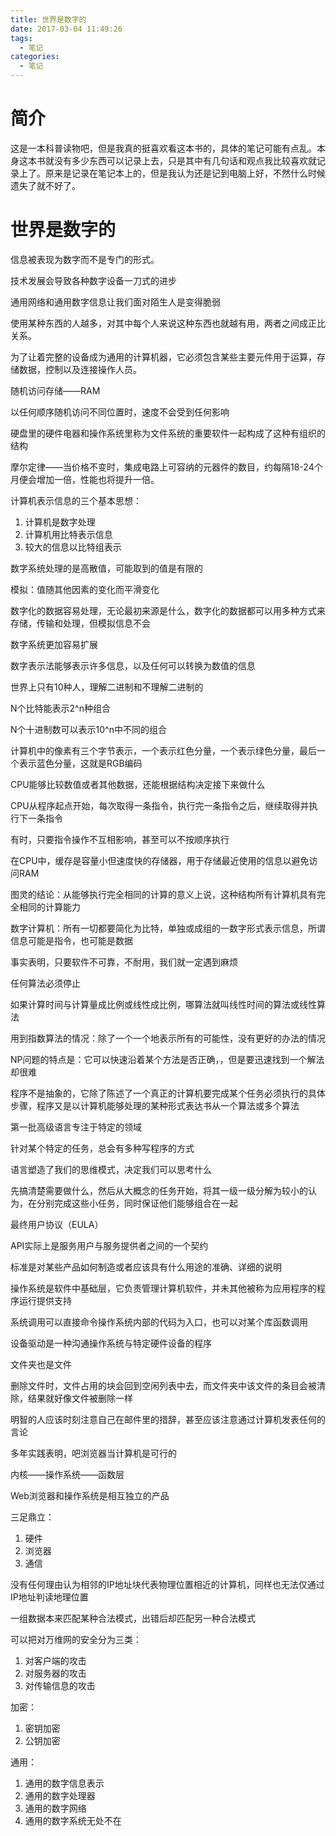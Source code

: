 ```yaml
---
title: 世界是数字的
date: 2017-03-04 11:49:26
tags:
  - 笔记
categories:
  - 笔记
---
```


# 简介

这是一本科普读物吧，但是我真的挺喜欢看这本书的，具体的笔记可能有点乱。本身这本书就没有多少东西可以记录上去，只是其中有几句话和观点我比较喜欢就记录上了。原来是记录在笔记本上的，但是我认为还是记到电脑上好，不然什么时候遗失了就不好了。

# 世界是数字的

信息被表现为数字而不是专门的形式。

技术发展会导致各种数字设备一刀式的进步

通用网络和通用数字信息让我们面对陌生人是变得脆弱

使用某种东西的人越多，对其中每个人来说这种东西也就越有用，两者之间成正比关系。

为了让着完整的设备成为通用的计算机器，它必须包含某些主要元件用于运算，存储数据，控制以及连接操作人员。

随机访问存储——RAM

以任何顺序随机访问不同位置时，速度不会受到任何影响

硬盘里的硬件电器和操作系统里称为文件系统的重要软件一起构成了这种有组织的结构

摩尔定律——当价格不变时，集成电路上可容纳的元器件的数目，约每隔18-24个月便会增加一倍，性能也将提升一倍。

计算机表示信息的三个基本思想：

1. 计算机是数字处理
2. 计算机用比特表示信息
3. 较大的信息以比特组表示

数字系统处理的是高散值，可能取到的值是有限的

模拟：值随其他因素的变化而平滑变化

数字化的数据容易处理，无论最初来源是什么，数字化的数据都可以用多种方式来存储，传输和处理，但模拟信息不会

数字系统更加容易扩展

数字表示法能够表示许多信息，以及任何可以转换为数值的信息

世界上只有10种人，理解二进制和不理解二进制的

N个比特能表示2^n种组合

N个十进制数可以表示10^n中不同的组合

计算机中的像素有三个字节表示，一个表示红色分量，一个表示绿色分量，最后一个表示蓝色分量，这就是RGB编码

CPU能够比较数值或者其他数据，还能根据结构决定接下来做什么

CPU从程序起点开始，每次取得一条指令，执行完一条指令之后，继续取得并执行下一条指令

有时，只要指令操作不互相影响，甚至可以不按顺序执行

在CPU中，缓存是容量小但速度快的存储器，用于存储最近使用的信息以避免访问RAM

图灵的结论：从能够执行完全相同的计算的意义上说，这种结构所有计算机具有完全相同的计算能力

数字计算机：所有一切都要简化为比特，单独或成组的一数字形式表示信息，所谓信息可能是指令，也可能是数据

事实表明，只要软件不可靠，不耐用，我们就一定遇到麻烦

任何算法必须停止

如果计算时间与计算量成比例或线性成比例，哪算法就叫线性时间的算法或线性算法

用到指数算法的情况：除了一个一个地表示所有的可能性，没有更好的办法的情况

NP问题的特点是：它可以快速沿着某个方法是否正确，，但是要迅速找到一个解法却很难

程序不是抽象的，它除了陈述了一个真正的计算机要完成某个任务必须执行的具体步骤，程序又是以计算机能够处理的某种形式表达书从一个算法或多个算法

第一批高级语言专注于特定的领域

针对某个特定的任务，总会有多种写程序的方式

语言塑造了我们的思维模式，决定我们可以思考什么

先搞清楚需要做什么，然后从大概念的任务开始，将其一级一级分解为较小的认为，在分别完成这些小任务，同时保证他们能够组合在一起

最终用户协议（EULA）

API实际上是服务用户与服务提供者之间的一个契约

标准是对某些产品如何制造或者应该具有什么用途的准确、详细的说明

操作系统是软件中基础层，它负责管理计算机软件，并未其他被称为应用程序的程序运行提供支持

系统调用可以直接命令操作系统内部的代码为入口，也可以对某个库函数调用

设备驱动是一种沟通操作系统与特定硬件设备的程序

文件夹也是文件

删除文件时，文件占用的块会回到空闲列表中去，而文件夹中该文件的条目会被清除，结果就好像文件被删除一样

明智的人应该时刻注意自己在邮件里的措辞，甚至应该注意通过计算机发表任何的言论

多年实践表明，吧浏览器当计算机是可行的

内核——操作系统——函数层

Web浏览器和操作系统是相互独立的产品

三足鼎立：

1. 硬件
2. 浏览器
3. 通信

没有任何理由认为相邻的IP地址块代表物理位置相近的计算机，同样也无法仅通过IP地址判读地理位置

一组数据本来匹配某种合法模式，出错后却匹配另一种合法模式

可以把对万维网的安全分为三类：

1. 对客户端的攻击
2. 对服务器的攻击
3. 对传输信息的攻击

加密：

1. 密钥加密
2. 公钥加密

通用：

1. 通用的数字信息表示
2. 通用的数字处理器
3. 通用的数字网络
4. 通用的数字系统无处不在
